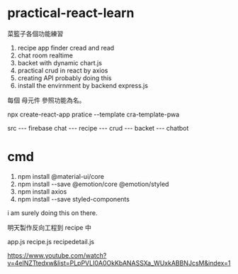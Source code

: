 # practical-react-learn
菜籃子各個功能練習

1. recipe app finder cread and read
2. chat room realtime
3. backet with dynamic chart.js
4. practical crud in react by axios
5. creating API probably doing this
6. install the envirnment by backend express.js

每個 母元件 參照功能為名。

npx create-react-app pratice --template cra-template-pwa

src 
    --- firebase chat
    --- recipe 
    --- crud
    --- backet 
    --- chatbot


# cmd
1. npm install @material-ui/core
2. npm install --save @emotion/core @emotion/styled
3. npm install axios
4. npm install --save styled-components

i am surely doing this on there.


明天製作反向工程到 recipe 中

app.js
    recipe.js
    recipedetail.js

https://www.youtube.com/watch?v=4elNZTtedxw&list=PLpPVLI0A0OkKbANASSXa_WUxkABBNJcsM&index=1